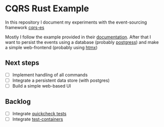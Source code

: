 # CQRS Rust Example

In this repository I document my experiments with the event-sourcing framework [cqrs-es](https://doc.rust-cqrs.org)

Mostly I follow the example provided in their [documentation](https://doc.rust-cqrs.org). After that I want
to persist the events using a database (probably [postgress](https://crates.io/crates/postgres-es)) and make a simple
web-frontend (probably using [htmx](https://htmx.org))

## Next steps

- [ ] Implement handling of all commands
- [ ] Integrate a persistent data store (with postgres)
- [ ] Build a simple web-based UI

## Backlog

- [ ] Integrate [quickcheck tests](https://github.com/BurntSushi/quickcheck)
- [ ] Integrate [test-containers](https://testcontainers.com/?language=rust)
